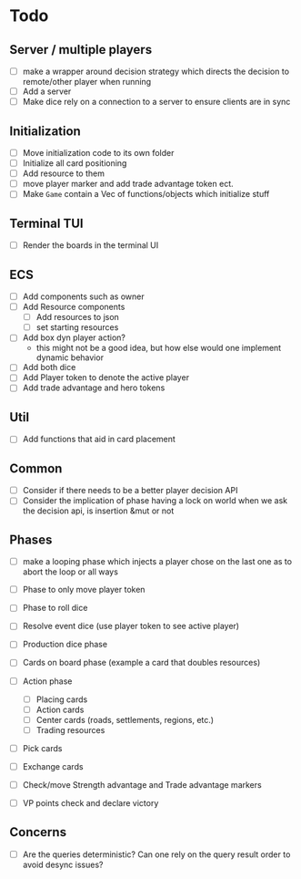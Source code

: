 # Todo

## Server / multiple players

- [ ] make a wrapper around decision strategy which directs the decision to remote/other player when running
- [ ] Add a server
- [ ] Make dice rely on a connection to a server to ensure clients are in sync

## Initialization

- [ ] Move initialization code to its own folder
- [ ] Initialize all card positioning
- [ ] Add resource to them
- [ ] move player marker and add trade advantage token ect.
- [ ] Make `Game` contain a Vec of functions/objects which initialize stuff

## Terminal TUI

- [ ] Render the boards in the terminal UI

## ECS

- [ ] Add components such as owner
- [ ] Add Resource components
  - [ ] Add resources to json
  - [ ] set starting resources
- [ ] Add box dyn player action?
  - this might not be a good idea, but how else would one implement dynamic behavior
- [ ] Add both dice
- [ ] Add Player token to denote the active player
- [ ] Add trade advantage and hero tokens

## Util

- [ ] Add functions that aid in card placement

## Common

- [ ] Consider if there needs to be a better player decision API
- [ ] Consider the implication of phase having a lock on world when we ask the decision api, is insertion &mut or not

## Phases

- [ ] make a looping phase which injects a player chose on the last one as to abort the loop or all ways

- [ ] Phase to only move player token
- [ ] Phase to roll dice
- [ ] Resolve event dice (use player token to see active player)
- [ ] Production dice phase
- [ ] Cards on board phase (example a card that doubles resources)
- [ ] Action phase
  - [ ] Placing cards
  - [ ] Action cards
  - [ ] Center cards (roads, settlements, regions, etc.)
  - [ ] Trading resources
- [ ] Pick cards
- [ ] Exchange cards
- [ ] Check/move Strength advantage and Trade advantage markers
- [ ] VP points check and declare victory

## Concerns

- [ ] Are the queries deterministic? Can one rely on the query result order to avoid desync issues?
